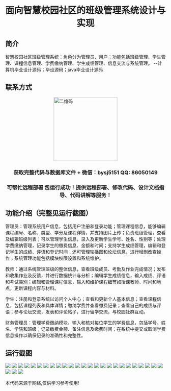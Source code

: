 <p><h1 align="center">面向智慧校园社区的班级管理系统设计与实现</h1></p>

## 简介
智慧校园社区班级管理系统：角色分为管理员、用户；功能包括班级管理、学生管理、课程信息管理、学费缴纳管理、学生成绩管理、信息交流与系统管理。    --计算机毕业设计源码；毕设源码；java毕业设计源码


## 联系方式
<img src="https://bs-1329754181.cos.ap-shanghai.myqcloud.com/wx.jpg" alt="二维码" style="display: block; margin: 0 auto;" width="200px">
<p><h3 align="center">获取完整代码与数据库文件 + 微信：bysj5151 QQ: 86050149</h3></p>
<p><h3 align="center">可帮忙远程部署 包运行成功！提供远程部署、修改代码、设计文档指导、代码讲解等服务！</h3></p>

## 功能介绍（完整见运行截图）
管理员：管理系统用户信息，包括用户注册和登录功能；管理课程信息，能够编辑课程编号、名称、类型、学分及课程详情，并支持图片上传；负责班级管理，查看及编辑班级列表；可以管理学生信息，录入及更新学生学号、姓名、性别等；处理学费缴纳管理，记录学生的缴费信息、金额和时间；支持学生成绩管理，编辑和登记学生的成绩、评语和登记时间；还可管理轮播图和论坛信息，进行增删改查操作；系统管理功能包括模块权限设置和系统维护。

教师：通过系统管理班级的整体信息，查看班级成员、考勤及作业完成情况；发布和收集作业及反馈，并进行数据统计与分析；编辑学生成绩信息，输入成绩、评语和考试类别；编辑和管理课程信息，输入和维护课程细节如授课教师、时间和地点，更新课程内容与材料。

学生：注册和登录系统以访问个人中心；查看和更新个人基本信息；查看课程信息，包括课程列表和具体详情；缴纳学费并查看缴费记录；查看自己的成绩与评语；参与论坛交流，发表和评论帖子，进行留学交流，与校园社群互动。

财务管理员：管理学费缴纳模块，输入和核对每位学生的学费信息，包括学号、姓名、学院和班级；记录缴费金额、备注信息及缴费时间；在系统中提交或取消学费信息操作以确保记录的准确性和完整性。


## 运行截图
![](https://bs-1329754181.cos.ap-shanghai.myqcloud.com/ssm/SmartCampusClassManagementSystem/img/001.jpg)
![](https://bs-1329754181.cos.ap-shanghai.myqcloud.com/ssm/SmartCampusClassManagementSystem/img/002.jpg)
![](https://bs-1329754181.cos.ap-shanghai.myqcloud.com/ssm/SmartCampusClassManagementSystem/img/003.jpg)
![](https://bs-1329754181.cos.ap-shanghai.myqcloud.com/ssm/SmartCampusClassManagementSystem/img/004.jpg)
![](https://bs-1329754181.cos.ap-shanghai.myqcloud.com/ssm/SmartCampusClassManagementSystem/img/005.jpg)
![](https://bs-1329754181.cos.ap-shanghai.myqcloud.com/ssm/SmartCampusClassManagementSystem/img/006.jpg)
![](https://bs-1329754181.cos.ap-shanghai.myqcloud.com/ssm/SmartCampusClassManagementSystem/img/007.jpg)
![](https://bs-1329754181.cos.ap-shanghai.myqcloud.com/ssm/SmartCampusClassManagementSystem/img/008.jpg)
![](https://bs-1329754181.cos.ap-shanghai.myqcloud.com/ssm/SmartCampusClassManagementSystem/img/009.jpg)
![](https://bs-1329754181.cos.ap-shanghai.myqcloud.com/ssm/SmartCampusClassManagementSystem/img/010.jpg)
![](https://bs-1329754181.cos.ap-shanghai.myqcloud.com/ssm/SmartCampusClassManagementSystem/img/011.jpg)
![](https://bs-1329754181.cos.ap-shanghai.myqcloud.com/ssm/SmartCampusClassManagementSystem/img/012.jpg)
![](https://bs-1329754181.cos.ap-shanghai.myqcloud.com/ssm/SmartCampusClassManagementSystem/img/013.jpg)
![](https://bs-1329754181.cos.ap-shanghai.myqcloud.com/ssm/SmartCampusClassManagementSystem/img/014.jpg)
![](https://bs-1329754181.cos.ap-shanghai.myqcloud.com/ssm/SmartCampusClassManagementSystem/img/015.jpg)
![](https://bs-1329754181.cos.ap-shanghai.myqcloud.com/ssm/SmartCampusClassManagementSystem/img/016.jpg)
![](https://bs-1329754181.cos.ap-shanghai.myqcloud.com/ssm/SmartCampusClassManagementSystem/img/017.jpg)
![](https://bs-1329754181.cos.ap-shanghai.myqcloud.com/ssm/SmartCampusClassManagementSystem/img/018.jpg)
![](https://bs-1329754181.cos.ap-shanghai.myqcloud.com/ssm/SmartCampusClassManagementSystem/img/019.jpg)
![](https://bs-1329754181.cos.ap-shanghai.myqcloud.com/ssm/SmartCampusClassManagementSystem/img/020.jpg)
![](https://bs-1329754181.cos.ap-shanghai.myqcloud.com/ssm/SmartCampusClassManagementSystem/img/021.jpg)
![](https://bs-1329754181.cos.ap-shanghai.myqcloud.com/ssm/SmartCampusClassManagementSystem/img/022.jpg)
![](https://bs-1329754181.cos.ap-shanghai.myqcloud.com/ssm/SmartCampusClassManagementSystem/img/023.jpg)
![](https://bs-1329754181.cos.ap-shanghai.myqcloud.com/ssm/SmartCampusClassManagementSystem/img/024.jpg)
![](https://bs-1329754181.cos.ap-shanghai.myqcloud.com/ssm/SmartCampusClassManagementSystem/img/025.jpg)
![](https://bs-1329754181.cos.ap-shanghai.myqcloud.com/ssm/SmartCampusClassManagementSystem/img/026.jpg)
![](https://bs-1329754181.cos.ap-shanghai.myqcloud.com/ssm/SmartCampusClassManagementSystem/img/027.jpg)
![](https://bs-1329754181.cos.ap-shanghai.myqcloud.com/ssm/SmartCampusClassManagementSystem/img/028.jpg)

<p>本代码来源于网络,仅供学习参考使用!</p>
